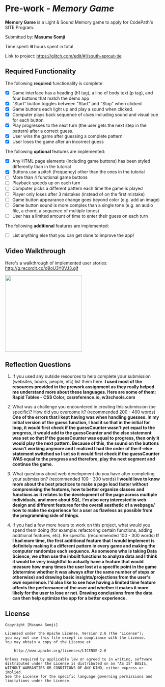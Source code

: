 # Pre-work - *Memory Game*

**Memory Game** is a Light & Sound Memory game to apply for CodePath's SITE Program. 

Submitted by: **Masuma Somji**

Time spent: **6** hours spent in total

Link to project: https://glitch.com/edit/#!/south-sprout-tie

## Required Functionality

The following **required** functionality is complete:

* [x] Game interface has a heading (h1 tag), a line of body text (p tag), and four buttons that match the demo app
* [x] "Start" button toggles between "Start" and "Stop" when clicked. 
* [x] Game buttons each light up and play a sound when clicked. 
* [x] Computer plays back sequence of clues including sound and visual cue for each button
* [x] Play progresses to the next turn (the user gets the next step in the pattern) after a correct guess. 
* [x] User wins the game after guessing a complete pattern
* [x] User loses the game after an incorrect guess

The following **optional** features are implemented:

* [x] Any HTML page elements (including game buttons) has been styled differently than in the tutorial
* [x] Buttons use a pitch (frequency) other than the ones in the tutorial
* [ ] More than 4 functional game buttons
* [ ] Playback speeds up on each turn
* [ ] Computer picks a different pattern each time the game is played
* [ ] Player only loses after 3 mistakes (instead of on the first mistake)
* [ ] Game button appearance change goes beyond color (e.g. add an image)
* [ ] Game button sound is more complex than a single tone (e.g. an audio file, a chord, a sequence of multiple tones)
* [ ] User has a limited amount of time to enter their guess on each turn

The following **additional** features are implemented:

- [ ] List anything else that you can get done to improve the app!

## Video Walkthrough

Here's a walkthrough of implemented user stories:
http://g.recordit.co/d8oU3Y0VJ3.gif

<img src="http://g.recordit.co/d8oU3Y0VJ3.gif" width=250><br>

## Reflection Questions
1. If you used any outside resources to help complete your submission (websites, books, people, etc) list them here. 
**I used most of the resources provided in the prework assignment as they really helped me understand more about these languages. Here are some of them:
Rapid Tables - CSS Color, cssreference.io, w3schools.com**

2. What was a challenge you encountered in creating this submission (be specific)? How did you overcome it? (recommended 200 - 400 words) 
**One of the errors that I kept having was when handling guesses. In my initial version of the guess function, I had it so that in the initial for loop, it would first
check if the guessCounter wasn't yet equal to the progress, it would add to the guessCounter and the else statement was set so that if the guessCounter was equal to progress,
then only it would play the next pattern. Because of this, the sound on the buttons wasn't working anymore and I realized I had the order of the if-else statement switched so 
I set so it would first check if the guessCounter WAS equal to the progress and therefore, play the next segment and continue the game.**

3. What questions about web development do you have after completing your submission? (recommended 100 - 300 words) 
**I would love to know more about the best practices to make a page load faster without compromising the features, how to better organize classes and functions as it relates to
the development of the page across multiple individuals, and more about SQL. I'm also very interested in web design and different features for the overall aesthetic of a webpage/
how to make the experience for a user as flawless as possible from the programming side of things.**

4. If you had a few more hours to work on this project, what would you spend them doing (for example: refactoring certain functions, adding additional features, etc). Be specific. (recommended 100 - 300 words) 
**If I had more time, the first additional feature that I would implement is definitely making it a different pattern in every game and making the computer randomize each sequence.
As someone who is taking Data Science, we often use the inbuilt functions to analyze data and I think it would be very insightful to actually have a feature that would measure
how many times the user lost at a specific point in the game (determine whether it was always after the same number of steps or otherwise) and drawing basic insights/projections
from the user's own experience. I'd also like to see how having a limited time feature affects the performance of the user and whether it makes it more likely for the user to lose
or not. Drawing conclusions from the data can then help optimize the app for a better experience.**



## License

    Copyright [Masuma Somji]

    Licensed under the Apache License, Version 2.0 (the "License");
    you may not use this file except in compliance with the License.
    You may obtain a copy of the License at

        http://www.apache.org/licenses/LICENSE-2.0

    Unless required by applicable law or agreed to in writing, software
    distributed under the License is distributed on an "AS IS" BASIS,
    WITHOUT WARRANTIES OR CONDITIONS OF ANY KIND, either express or implied.
    See the License for the specific language governing permissions and
    limitations under the License.
